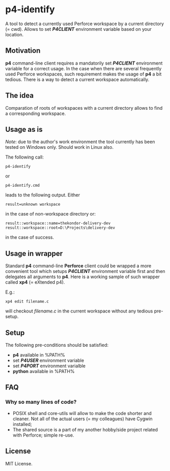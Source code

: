 # p4-identify

A tool to detect a currently used Perforce workspace by a current directory (= cwd). Allows to set _**P4CLIENT**_ environment variable based on your location.

## Motivation

**p4** command-line client requires a mandatorily set _**P4CLIENT**_ environment variable for a correct usage. In the case when there are several frequently used Perforce workspaces, such requirement makes the usage of **p4** a bit tedious. There is a way to detect a current workspace automatically.

## The idea

Comparation of roots of workspaces with a current directory allows to find a corresponding workspace.

## Usage as is

_Note_: due to the author's work environment the tool currently has been tested on Windows only. Should work in Linux also.

The following call:
```
p4-identify
```
or
```
p4-identify.cmd
```
leads to the following output.
Either
```
result=unknown workspace
```
in the case of non-workspace directory or:
```
result::workspace::name=thekondor-delivery-dev
result::workspace::root=D:\Projects\delivery-dev
```
in the case of success.

## Usage in wrapper

Standard **p4** command-line **Perforce** client could be wrapped a more convenient tool which setups _**P4CLIENT**_ environment variable first and then delegates all arguments to **p4**. Here is a working sample of such wrapper called **xp4** (= eXtended p4).

E.g.:
```
xp4 edit filename.c
```
will checkout *filename.c* in the current workspace without any tedious pre-setup.

## Setup

The following pre-conditions should be satisfied:

* **p4** available in %PATH%
* set _**P4USER**_ environment variable
* set _**P4PORT**_ environment varialble
* **python** available in %PATH%

## FAQ

### Why so many lines of code?

* POSIX shell and core-utils will allow to make the code shorter and cleaner. Not all of the actual users (= my colleagues) have Cygwin installed;
* The shared source is a part of my another hobby/side project related with Perforce; simple re-use.

## License

MIT License.
